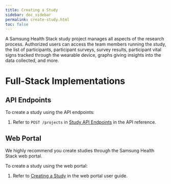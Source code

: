 ```yaml
---
title: Creating a Study
sidebar: doc_sidebar
permalink: create-study.html
toc: false
---
```


A Samsung Health Stack study project manages all aspects of the research process. Authorized users can access the team members running the study, the list of participants, participant surveys, survey results, participant vital signs tracked through the wearable device, graphs giving insights into the data collected, and more.

# Full-Stack Implementations
## API Endpoints

To create a study using the API endpoints:

1. Refer to `POST /projects` in [Study API Endpoints](../../api-reference/study-api-endpoints.md) in the API reference.

## Web Portal

We highly recommend you create studies through the Samsung Health Stack web portal.

To create a study using the web portal:

1. Refer to [Creating a Study](../../portal-guide/study-management/creating-a-study.md) in the web portal user guide.
